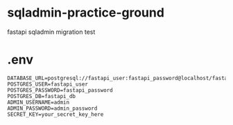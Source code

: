 # sqladmin-practice-ground
fastapi sqladmin migration test

# .env
```
DATABASE_URL=postgresql://fastapi_user:fastapi_password@localhost/fastapi_db
POSTGRES_USER=fastapi_user
POSTGRES_PASSWORD=fastapi_password
POSTGRES_DB=fastapi_db
ADMIN_USERNAME=admin
ADMIN_PASSWORD=admin_password
SECRET_KEY=your_secret_key_here
```